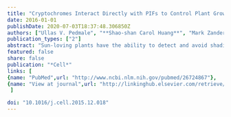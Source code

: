 ```yaml
---
title: "Cryptochromes Interact Directly with PIFs to Control Plant Growth in Limiting Blue Light"
date: 2016-01-01
publishDate: 2020-07-03T18:37:48.306850Z
authors: ["Ullas V. Pedmale", "**Shao-shan Carol Huang**", "Mark Zander", "Benjamin J. Cole", "Jonathan Hetzel", "Karin Ljung", "Pedro A.B. Reis", "Priya Sridevi", "Kazumasa Nito", "Joseph R. Nery", "Joseph R. Ecker", "Joanne Chory"]
publication_types: ["2"]
abstract: "Sun-loving plants have the ability to detect and avoid shading through sensing of both blue and red light wavelengths. Higher plant cryptochromes (CRYs) control how plants modulate growth in response to changes in blue light. For growth under a canopy, where blue light is diminished, CRY1 and CRY2 perceive this change and respond by directly contacting two bHLH transcription factors, PIF4 and PIF5. These factors are also known to be controlled by phytochromes, the red/far-red photoreceptors; however, transcriptome analyses indicate that the gene regulatory programs induced by the different light wavelengths are distinct. Our results indicate that CRYs signal by modulating PIF activity genome wide and that these factors integrate binding of different plant photoreceptors to facilitate growth changes under different light conditions."
featured: false
share: false
publication: "*Cell*"
links: [ 
{name: "PubMed",url: "http://www.ncbi.nlm.nih.gov/pubmed/26724867"},
{name: "View at journal",url: "http://linkinghub.elsevier.com/retrieve/pii/S0092867415016426"}
 ] 

doi: "10.1016/j.cell.2015.12.018"
---
```


